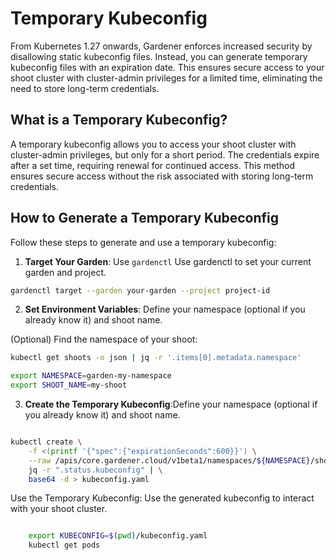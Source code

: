 # Temporary Kubeconfig

From Kubernetes 1.27 onwards, Gardener enforces increased security by disallowing static kubeconfig files. Instead, you can generate temporary kubeconfig files with an expiration date. This ensures secure access to your shoot cluster with cluster-admin privileges for a limited time, eliminating the need to store long-term credentials.

## What is a Temporary Kubeconfig?

A temporary kubeconfig allows you to access your shoot cluster with cluster-admin privileges, but only for a short period. The credentials expire after a set time, requiring renewal for continued access. This method ensures secure access without the risk associated with storing long-term credentials.

## How to Generate a Temporary Kubeconfig

Follow these steps to generate and use a temporary kubeconfig:

1. **Target Your Garden**: Use `gardenctl`  Use gardenctl to set your current garden and project.
```bash
gardenctl target --garden your-garden --project project-id
```

2. **Set Environment Variables**: Define your namespace (optional if you already know it) and shoot name.

(Optional) Find the namespace of your shoot:
```bash
kubectl get shoots -o json | jq -r '.items[0].metadata.namespace'
```

```bash
export NAMESPACE=garden-my-namespace
export SHOOT_NAME=my-shoot
```


3. **Create the Temporary Kubeconfig**:Define your namespace (optional if you already know it) and shoot name.

```bash

kubectl create \
    -f <(printf '{"spec":{"expirationSeconds":600}}') \
    --raw /apis/core.gardener.cloud/v1beta1/namespaces/${NAMESPACE}/shoots/${SHOOT_NAME}/adminkubeconfig | \
    jq -r ".status.kubeconfig" | \
    base64 -d > kubeconfig.yaml
```

Use the Temporary Kubeconfig: Use the generated kubeconfig to interact with your shoot cluster.

```bash

    export KUBECONFIG=$(pwd)/kubeconfig.yaml
    kubectl get pods
```















